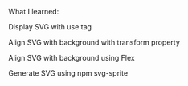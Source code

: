 What I learned:


Display SVG with use tag


Align SVG with background with transform property


Align SVG with background using Flex


Generate SVG using npm svg-sprite
